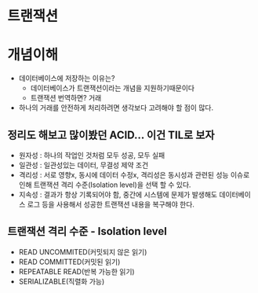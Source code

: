 # 트랜잭션

# 개념이해
- 데이터베이스에 저장하는 이유는?
  - 데이터베이스가 트랜잭션이라는 개념을 지원하기때문이다
  - 트랜잭션 번역하면? 거래
- 하나의 거래를 안전하게 처리하려면 생각보다 고려해야 할 점이 많다.

## 정리도 해보고 많이봤던 ACID... 이건 TIL로 보자
- 원자성 : 하나의 작업인 것처럼 모두 성공, 모두 실패
- 일관성 : 일관성있는 데이터, 무결성 제약 조건
- 격리성 : 서로 영향x, 동시에 데이터 수정x, 격리성은 동시성과 관련된 성능 이슈로 인해 트랜잭션 격리 수준(Isolation level)을 선택 할 수 있다.
- 지속성 : 결과가 항상 기록되어야 함, 중간에 시스템에 문제가 발생해도 데이터베이스 로그 등을 사용해서 성공한 트랜잭션 내용을 복구해야 한다.

## 트랜잭션 격리 수준 - Isolation level
- READ UNCOMMITED(커밋되지 않은 읽기)
- READ COMMITTED(커밋된 읽기)
- REPEATABLE READ(반복 가능한 읽기)
- SERIALIZABLE(직렬화 가능)




